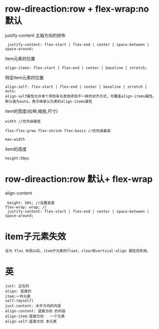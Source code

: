 

# row-direaction:row  + flex-wrap:no 默认
 justify-content 主轴方向的排布

```
 justify-content: flex-start | flex-end | center | space-between | space-around;
```

item元素的位置

```
align-items: flex-start | flex-end | center | baseline | stretch;
```

特定item元素的位置


```
align-self: flex-start | flex-end | center | baseline | stretch | auto;
align-self属性允许单个项目有与其他项目不一样的对齐方式，可覆盖align-items属性。
默认值为auto，表示继承父元素的align-items属性
```



item的宽度(拉伸,缩放,尺寸)


```
width //优先级最低
```

```
flex:flex-grow flex-shrink flex-basis //优先级最高
```



```
max-width
```
item的高度 


```
height:50px
```







# row-direaction:row 默认+ flex-wrap

align-content 

```
 height: 50%; //设置高度
flex-wrap: wrap; //
 justify-content: flex-start | flex-end | center | space-between | space-around;

```



# item子元素失效

```
设为 Flex 布局以后，item子元素的float、clear和vertical-align 属性将失效。

```

# 英

```
just: 正在的
align: 竖直的
item:一件元素
self:(myself)
just-content: 水平方向的内容
align-content: 竖直方向 的内容
align-item:竖直方向   一个元素
align-self:竖直方向 本元素

```